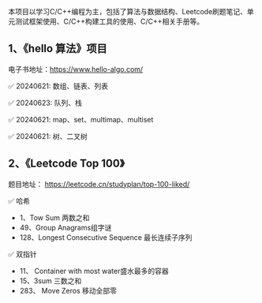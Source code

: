 本项目以学习C/C++编程为主，包括了算法与数据结构、Leetcode刷题笔记、单元测试框架使用、C/C++构建工具的使用、C/C++相关手册等。

## 1、《hello 算法》项目
 
电子书地址：https://www.hello-algo.com/

✅ 20240621: 数组、链表、列表

✅ 20240623: 队列、栈

✅ 20240621: map、set、multimap、multiset

✅ 20240621: 树、二叉树




## 2、《Leetcode Top 100》

题目地址： https://leetcode.cn/studyplan/top-100-liked/

✅ 哈希
-  1、Tow Sum 两数之和
-  49、Group Anagrams组字谜
-  128、Longest Consecutive Sequence 最长连续子序列

✅ 双指针
- 11、 Container with most water盛水最多的容器
- 15、3sum 三数之和
- 283、 Move Zeros 移动全部零


